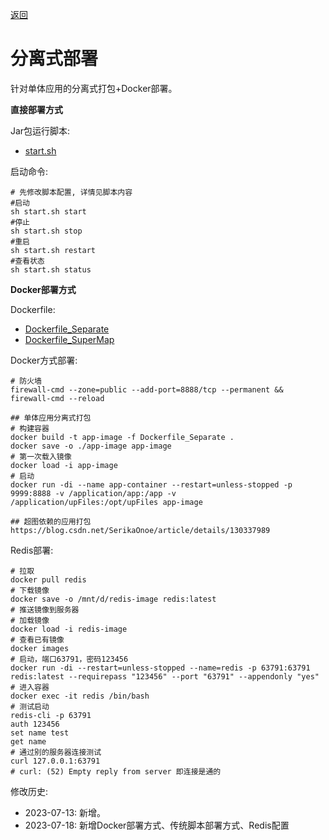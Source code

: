 [返回](../)

# 分离式部署

针对单体应用的分离式打包+Docker部署。


**直接部署方式**

Jar包运行脚本:
* [start.sh](https://github.com/yoko-murasame/jeecg-boot/blob/yoko-3.4.3last/docs/DevOps/app/start.sh)

启动命令:
```shell
# 先修改脚本配置, 详情见脚本内容
#启动
sh start.sh start
#停止
sh start.sh stop
#重启
sh start.sh restart
#查看状态
sh start.sh status
```

**Docker部署方式**

Dockerfile:
* [Dockerfile_Separate](https://github.com/yoko-murasame/jeecg-boot/blob/yoko-3.4.3last/jeecg-module-system/jeecg-system-start/Dockerfile_Separate)
* [Dockerfile_SuperMap](https://github.com/yoko-murasame/jeecg-boot/blob/yoko-3.4.3last/jeecg-module-system/jeecg-system-start/Dockerfile_SuperMap)

Docker方式部署:
```shell
# 防火墙
firewall-cmd --zone=public --add-port=8888/tcp --permanent && firewall-cmd --reload

## 单体应用分离式打包
# 构建容器
docker build -t app-image -f Dockerfile_Separate .
docker save -o ./app-image app-image
# 第一次载入镜像
docker load -i app-image
# 启动
docker run -di --name app-container --restart=unless-stopped -p 9999:8888 -v /application/app:/app -v /application/upFiles:/opt/upFiles app-image

## 超图依赖的应用打包
https://blog.csdn.net/SerikaOnoe/article/details/130337989
```

Redis部署:
```shell
# 拉取
docker pull redis
# 下载镜像
docker save -o /mnt/d/redis-image redis:latest
# 推送镜像到服务器
# 加载镜像
docker load -i redis-image
# 查看已有镜像
docker images
# 启动，端口63791，密码123456
docker run -di --restart=unless-stopped --name=redis -p 63791:63791 redis:latest --requirepass "123456" --port "63791" --appendonly "yes"
# 进入容器
docker exec -it redis /bin/bash
# 测试启动
redis-cli -p 63791
auth 123456
set name test
get name
# 通过别的服务器连接测试
curl 127.0.0.1:63791
# curl: (52) Empty reply from server 即连接是通的
```

修改历史:
* 2023-07-13: 新增。
* 2023-07-18: 新增Docker部署方式、传统脚本部署方式、Redis配置
